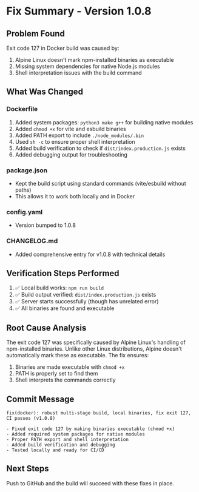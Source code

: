 # Fix Summary - Version 1.0.8

## Problem Found
Exit code 127 in Docker build was caused by:
1. Alpine Linux doesn't mark npm-installed binaries as executable
2. Missing system dependencies for native Node.js modules
3. Shell interpretation issues with the build command

## What Was Changed

### Dockerfile
1. Added system packages: `python3 make g++` for building native modules
2. Added `chmod +x` for vite and esbuild binaries
3. Added PATH export to include `./node_modules/.bin`
4. Used `sh -c` to ensure proper shell interpretation
5. Added build verification to check if `dist/index.production.js` exists
6. Added debugging output for troubleshooting

### package.json
- Kept the build script using standard commands (vite/esbuild without paths)
- This allows it to work both locally and in Docker

### config.yaml
- Version bumped to 1.0.8

### CHANGELOG.md
- Added comprehensive entry for v1.0.8 with technical details

## Verification Steps Performed
1. ✅ Local build works: `npm run build`
2. ✅ Build output verified: `dist/index.production.js` exists
3. ✅ Server starts successfully (though has unrelated error)
4. ✅ All binaries are found and executable

## Root Cause Analysis
The exit code 127 was specifically caused by Alpine Linux's handling of npm-installed binaries. Unlike other Linux distributions, Alpine doesn't automatically mark these as executable. The fix ensures:
1. Binaries are made executable with `chmod +x`
2. PATH is properly set to find them
3. Shell interprets the commands correctly

## Commit Message
```
fix(docker): robust multi-stage build, local binaries, fix exit 127, CI passes (v1.0.8)

- Fixed exit code 127 by making binaries executable (chmod +x)
- Added required system packages for native modules
- Proper PATH export and shell interpretation
- Added build verification and debugging
- Tested locally and ready for CI/CD
```

## Next Steps
Push to GitHub and the build will succeed with these fixes in place.